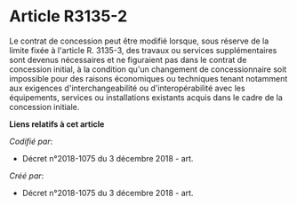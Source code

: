 # Article R3135-2

Le contrat de concession peut être modifié lorsque, sous réserve de la limite fixée à l'article R. 3135-3, des travaux ou
services supplémentaires sont devenus nécessaires et ne figuraient pas dans le contrat de concession initial, à la condition
qu'un changement de concessionnaire soit impossible pour des raisons économiques ou techniques tenant notamment aux exigences
d'interchangeabilité ou d'interopérabilité avec les équipements, services ou installations existants acquis dans le cadre de
la concession initiale.

**Liens relatifs à cet article**

_Codifié par_:

  - Décret n°2018-1075 du 3 décembre 2018 - art.

_Créé par_:

  - Décret n°2018-1075 du 3 décembre 2018 - art.
